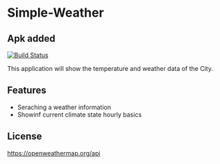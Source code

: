# Simple-Weather 
## Apk added


[![Build Status](https://travis-ci.org/joemccann/dillinger.svg?branch=master)](https://travis-ci.org/joemccann/dillinger)

This application will show the temperature and weather data of the City.

## Features


- Seraching a weather information  
- Showinf current climate state hourly basics

## License

https://openweathermap.org/api
